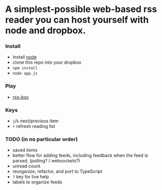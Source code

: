 A simplest-possible web-based rss reader you can host yourself with node and dropbox.
===

### Install

 - Install [node](http://nodejs.org)
 - clone this repo into your dropbox
 - `npm install`
 - `node app.js`

### Play
 - [rss-box](http://localhost:3000)

### Keys
 - `j`/`k` next/previous item
 - `r` refresh reading list

### TODO (in no particular order)
 - saved items
 - better flow for adding feeds, including feedback when the feed is parsed. (polling? / websockets?)
 - unread count
 - reorganize, refactor, and port to TypeScript
 - `?` key for live help
 - labels to organize feeds

